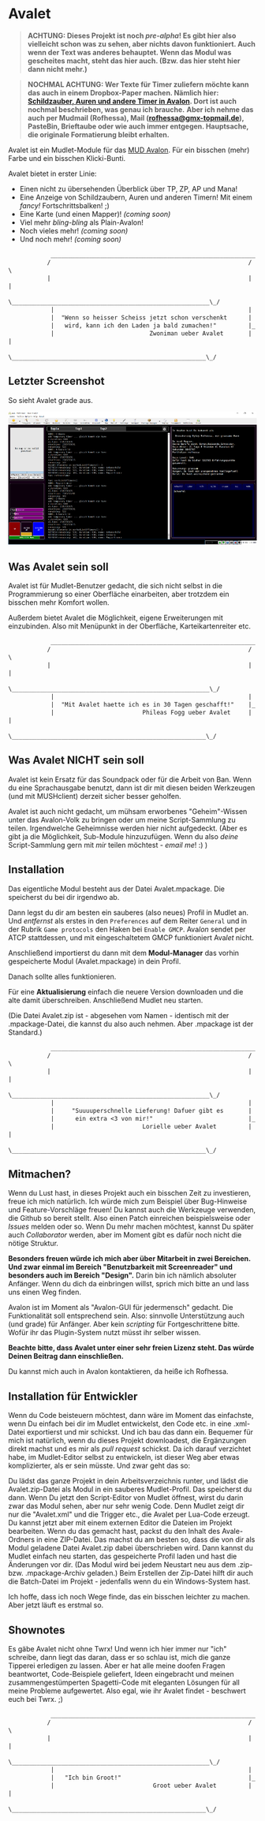 # Avalet

> **ACHTUNG: Dieses Projekt ist noch *pre-alpha*! Es gibt hier also vielleicht schon was zu sehen, aber nichts davon funktioniert. Auch wenn der Text was anderes behauptet. Wenn das Modul was gescheites macht, steht das hier auch. (Bzw. das hier steht hier dann nicht mehr.)**

> **NOCHMAL ACHTUNG: Wer Texte für Timer zuliefern möchte kann das auch in einem Dropbox-Paper machen. Nämlich hier: [Schildzauber, Auren und andere Timer in Avalon](https://paper.dropbox.com/doc/Schilde-Auren-und-andere-Timer-in-Avalon--AwzQroKtD73zHn6jNa2GIFiWAQ-1yKShCfqPZ6b21iU5vWO4). Dort ist auch nochmal beschrieben, was genau ich brauche.**
> **Aber ich nehme das auch per Mudmail (Rofhessa), Mail (rofhessa@gmx-topmail.de), PasteBin, Brieftaube oder wie auch immer entgegen. Hauptsache, die originale Formatierung bleibt erhalten.**

Avalet ist ein Mudlet-Module für das [MUD Avalon](https://avalon.mud.de/). Für ein bisschen (mehr) Farbe und ein bisschen Klicki-Bunti.

Avalet bietet in erster Linie:
- Einen nicht zu übersehenden Überblick über TP, ZP, AP und Mana!
- Eine Anzeige von Schildzaubern, Auren und anderen Timern! Mit einem *fancy!* Fortschrittsbalken! ;)
- Eine Karte (und einen Mapper)! *(coming soon)*
- Viel mehr *bling-bling* als Plain-Avalon!
- Noch vieles mehr! *(coming soon)*
- Und noch mehr! *(coming soon)*

```
            __________________________________________________________
           /                                                        / \
           |                                                        | |
           \________________________________________________________\_/
            |                                                       |
            |  "Wenn so heisser Scheiss jetzt schon verschenkt      |
            |   wird, kann ich den Laden ja bald zumachen!"         |_
            |                           Zwoniman ueber Avalet       | |
            \_______________________________________________________\_/

```

## Letzter Screenshot

So sieht Avalet grade aus.

![letzter Screenshot](latest_screenshot.png)

## Was Avalet sein soll

Avalet ist für Mudlet-Benutzer gedacht, die sich nicht selbst in die Programmierung so einer Oberfläche einarbeiten, aber trotzdem ein bisschen mehr Komfort wollen.

Außerdem bietet Avalet die Möglichkeit, eigene Erweiterungen mit einzubinden. Also mit Menüpunkt in der Oberfläche, Karteikartenreiter etc.

```
            __________________________________________________________
           /                                                        / \
           |                                                        | |
           \________________________________________________________\_/
            |                                                       |
            |  "Mit Avalet haette ich es in 30 Tagen geschafft!"    |_
            |                         Phileas Fogg ueber Avalet     | |
            \_______________________________________________________\_/

```

## Was Avalet NICHT sein soll

Avalet ist kein Ersatz für das Soundpack oder für die Arbeit von Ban. Wenn du eine Sprachausgabe benutzt, dann ist dir mit diesen beiden Werkzeugen (und mit MUSHclient) derzeit sicher besser geholfen.

Avalet ist auch nicht gedacht, um mühsam erworbenes "Geheim"-Wissen unter das Avalon-Volk zu bringen oder um meine Script-Sammlung zu teilen. Irgendwelche Geheimnisse werden hier nicht aufgedeckt. (Aber es gibt ja die Möglichkeit, Sub-Module hinzuzufügen. Wenn du also *deine* Script-Sammlung gern mit *mir* teilen möchtest - *email me*! :) )

## Installation

Das eigentliche Modul besteht aus der Datei Avalet.mpackage. Die speicherst du bei dir irgendwo ab.

Dann legst du dir am besten ein sauberes (also neues) Profil in Mudlet an. Und *entfernst* als erstes in den `Preferences` auf dem Reiter `General` und in der Rubrik `Game protocols` den Haken bei `Enable GMCP`. Ava*lon* sendet per ATCP stattdessen, und mit eingeschaltetem GMCP funktioniert Ava*let* nicht.

Anschließend importierst du dann mit dem **Modul-Manager** das vorhin gespeicherte Modul (Avalet.mpackage) in dein Profil. 

Danach sollte alles funktionieren.

Für eine **Aktualisierung** einfach die neuere Version downloaden und die alte damit überschreiben. Anschließend Mudlet neu starten.

(Die Datei Avalet.zip ist - abgesehen vom Namen - identisch mit der .mpackage-Datei, die kannst du also auch nehmen. Aber .mpackage ist der Standard.)

```
            __________________________________________________________
           /                                                        / \
           |                                                        | |
           \________________________________________________________\_/
            |                                                       |
            |     "Suuuuperschnelle Lieferung! Dafuer gibt es       |
            |      ein extra <3 von mir!"                           |_
            |                         Lorielle ueber Avalet         | |
            \_______________________________________________________\_/

```
## Mitmachen?

Wenn du Lust hast, in dieses Projekt auch ein bisschen Zeit zu investieren, freue ich mich natürlich. Ich würde mich zum Beispiel über Bug-Hinweise und Feature-Vorschläge freuen! Du kannst auch die Werkzeuge verwenden, die Github so bereit stellt. Also einen Patch einreichen beispielsweise oder *Issues* melden oder so. Wenn Du mehr machen möchtest, kannst Du später auch *Collaborator* werden, aber im Moment gibt es dafür noch nicht die nötige Struktur.

**Besonders freuen würde ich mich aber über Mitarbeit in zwei Bereichen. Und zwar einmal im Bereich "Benutzbarkeit mit Screenreader" und besonders auch im Bereich "Design".** Darin bin ich nämlich absoluter Anfänger. Wenn du dich da einbringen willst, sprich mich bitte an und lass uns einen Weg finden.

Avalon ist im Moment als "Avalon-GUI für jedermensch" gedacht. Die Funktionalität soll entsprechend sein. Also: sinnvolle Unterstützung auch (und grade) für Anfänger. Aber kein *scripting* für Fortgeschrittene bitte. Wofür ihr das Plugin-System nutzt müsst ihr selber wissen.

**Beachte bitte, dass Avalet unter einer sehr freien Lizenz steht. Das würde Deinen Beitrag dann einschließen.**

Du kannst mich auch in Avalon kontaktieren, da heiße ich Rofhessa.

## Installation für Entwickler

Wenn du Code beisteuern möchtest, dann wäre im Moment das einfachste, wenn Du einfach bei dir im Mudlet entwickelst, den Code etc. in eine .xml-Datei exportierst und mir schickst. Und ich bau das dann ein. Bequemer für mich ist natürlich, wenn du dieses Projekt downloadest, die Ergänzungen direkt machst und es mir als *pull request* schickst. Da ich darauf verzichtet habe, im Mudlet-Editor selbst zu entwickeln, ist dieser Weg aber etwas komplizierter, als er sein müsste. Und zwar geht das so:

Du lädst das ganze Projekt in dein Arbeitsverzeichnis runter, und lädst die Avalet.zip-Datei als Modul in ein sauberes Mudlet-Profil. Das speicherst du dann. Wenn Du jetzt den Script-Editor von Mudlet öffnest, wirst du darin zwar das Modul sehen, aber nur sehr wenig Code. Denn Mudlet zeigt dir nur die "Avalet.xml" und die Trigger etc., die Avalet per Lua-Code erzeugt. Du kannst jetzt aber mit einem externen Editor die Dateien im Projekt bearbeiten. Wenn du das gemacht hast, packst du den Inhalt des Avale-Ordners in eine ZIP-Datei. Das machst du am besten so, dass die von dir als Modul geladene Datei Avalet.zip dabei überschrieben wird. Dann kannst du Mudlet einfach neu starten, das gespeicherte Profil laden und hast die Änderungen vor dir. (Das Modul wird bei jedem Neustart neu aus dem .zip- bzw. .mpackage-Archiv geladen.) Beim Erstellen der Zip-Datei hilft dir auch die Batch-Datei im Projekt - jedenfalls wenn du ein Windows-System hast.

Ich hoffe, dass ich noch Wege finde, das ein bisschen leichter zu machen. Aber jetzt läuft es erstmal so.

## Shownotes

Es gäbe Avalet nicht ohne Twrx! Und wenn ich hier immer nur "ich" schreibe, dann liegt das daran, dass er so schlau ist, mich die ganze Tipperei erledigen zu lassen. Aber er hat alle meine doofen Fragen beantwortet, Code-Beispiele geliefert, Ideen eingebracht und meinen zusammengestümperten Spagetti-Code mit eleganten Lösungen für all meine Probleme aufgewertet. Also egal, wie ihr Avalet findet - beschwert euch bei Twrx. ;)

```
            __________________________________________________________
           /                                                        / \
           |                                                        | |
           \________________________________________________________\_/
            |                                                       |
            |   "Ich bin Groot!"                                    |_
            |                            Groot ueber Avalet         | |
            \_______________________________________________________\_/

```
